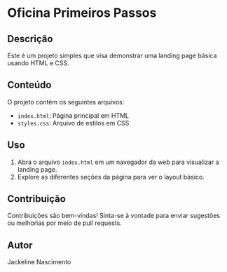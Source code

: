 # Oficina Primeiros Passos 

## Descrição
Este é um projeto simples que visa demonstrar uma landing page básica usando HTML e CSS.

## Conteúdo
O projeto contém os seguintes arquivos:
- `index.html`: Página principal em HTML
- `styles.css`: Arquivo de estilos em CSS

## Uso
1. Abra o arquivo `index.html` em um navegador da web para visualizar a landing page.
2. Explore as diferentes seções da página para ver o layout básico.

## Contribuição
Contribuições são bem-vindas! Sinta-se à vontade para enviar sugestões ou melhorias por meio de pull requests.

## Autor
Jackeline Nascimento

